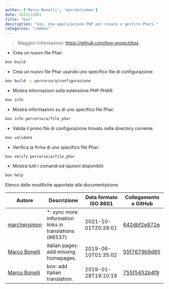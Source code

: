 ```yaml
---
author: ['Marco Bonelli', 'marchersimon']
date: 1633112881
title: "box"
description: "box, Una applicazione PHP per creare e gestire Phars."
categories: "common"
---
```

> Maggiori informazioni: <https://github.com/box-project/box>.

- Crea un nuovo file Phar:

```bash
box build
```

- Crea un nuovo file Phar usando uno specifico file di configurazione:

```bash
box build -c percorso/a/configurazione
```

- Mostra informazioni sulla estensione PHP PHAR:

```bash
box info
```

- Mostra informazioni su di uno specifico file Phar:

```bash
box info percorso/a/file_phar
```

- Valida il primo file di configurazione trovato nella directory corrente:

```bash
box validate
```

- Verifica la firma di uno specifico file Phar:

```bash
box verify percorso/a/file_phar
```

- Mostra tutti i comandi ed opzioni disponibili:

```bash
box help
```
Elenco delle modifiche apportate alla documentazione


Autore | Descrizione | Data formato ISO 8601 | Collegamento a GitHub
------|-----|-----|-----
[marchersimon](mailto:50295997+marchersimon@users.noreply.github.com) | *: sync more information links in translations (#6537) | 2021-10-01T20:28:01 | [642dbf2e972e](https://github.com/tldr-pages/tldr/commit/642dbf2e972e388fab8c84ba3b4685fb862b6454)
[Marco Bonelli](mailto:marco@mebeim.net) | italian pages: add missing homepages. | 2019-06-10T01:35:02 | [55f7679b9d85](https://github.com/tldr-pages/tldr/commit/55f7679b9d85480f6c81738bd32c7901a1db36fe)
[Marco Bonelli](mailto:mb5.marcob@gmail.com) | box: add Italian translation. | 2019-01-28T19:10:19 | [755f5452b4f9](https://github.com/tldr-pages/tldr/commit/755f5452b4f9fc2a86979152b5f92f51a033d869)

